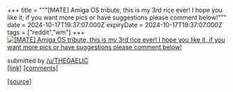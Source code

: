 +++
title = """[MATE] Amiga OS tribute, this is my 3rd rice ever! I hope you like it, if you want more pics or have suggestions please comment below!"""
date = 2024-10-17T19:37:07.000Z
expiryDate = 2024-10-17T19:37:07.000Z
tags = ["reddit","wm"]
+++
[![[MATE] Amiga OS tribute, this is my 3rd rice ever! I hope you like it, if you want more pics or have suggestions please comment below! ](https://preview.redd.it/4iounzeycdvd1.png?width=640&crop=smart&auto=webp&s=ee4a7c0ed33434cfe7a064463888315a12434ff7 "[MATE] Amiga OS tribute, this is my 3rd rice ever! I hope you like it, if you want more pics or have suggestions please comment below! ")](https://www.reddit.com/r/unixporn/comments/1g5zdrv/mate_amiga_os_tribute_this_is_my_3rd_rice_ever_i/)

submitted by [/u/THEGAELIC](https://www.reddit.com/user/THEGAELIC)  
[\[link\]](https://i.redd.it/4iounzeycdvd1.png) [\[comments\]](https://www.reddit.com/r/unixporn/comments/1g5zdrv/mate_amiga_os_tribute_this_is_my_3rd_rice_ever_i/)

[[source]](https://www.reddit.com/r/unixporn/comments/1g5zdrv/mate_amiga_os_tribute_this_is_my_3rd_rice_ever_i/)
